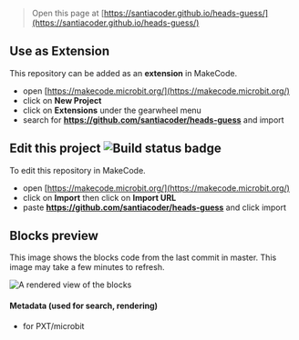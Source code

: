 
> Open this page at [https://santiacoder.github.io/heads-guess/](https://santiacoder.github.io/heads-guess/)

## Use as Extension

This repository can be added as an **extension** in MakeCode.

* open [https://makecode.microbit.org/](https://makecode.microbit.org/)
* click on **New Project**
* click on **Extensions** under the gearwheel menu
* search for **https://github.com/santiacoder/heads-guess** and import

## Edit this project ![Build status badge](https://github.com/santiacoder/heads-guess/workflows/MakeCode/badge.svg)

To edit this repository in MakeCode.

* open [https://makecode.microbit.org/](https://makecode.microbit.org/)
* click on **Import** then click on **Import URL**
* paste **https://github.com/santiacoder/heads-guess** and click import

## Blocks preview

This image shows the blocks code from the last commit in master.
This image may take a few minutes to refresh.

![A rendered view of the blocks](https://github.com/santiacoder/heads-guess/raw/master/.github/makecode/blocks.png)

#### Metadata (used for search, rendering)

* for PXT/microbit
<script src="https://makecode.com/gh-pages-embed.js"></script><script>makeCodeRender("{{ site.makecode.home_url }}", "{{ site.github.owner_name }}/{{ site.github.repository_name }}");</script>
